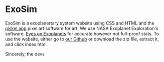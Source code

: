 # ExoSim
ExoSim is a exoplanertary system website using CSS and HTML and the <a href="https://www.piskelapp.com">piskel.app</a> pixel art software for art. We use NASA Exoplanet Exploration's software, <a href="https://exoplanets.nasa.gov/eyes-on-exoplanets/#/">Eyes on Exoplanets</a> for accurate however not full-proof stats. To use the website, either go to <a href="https://developer029.github.io/ExoSim">our Github</a> or download the zip file, extract it, and click index.html.

Sincerely, the devs
